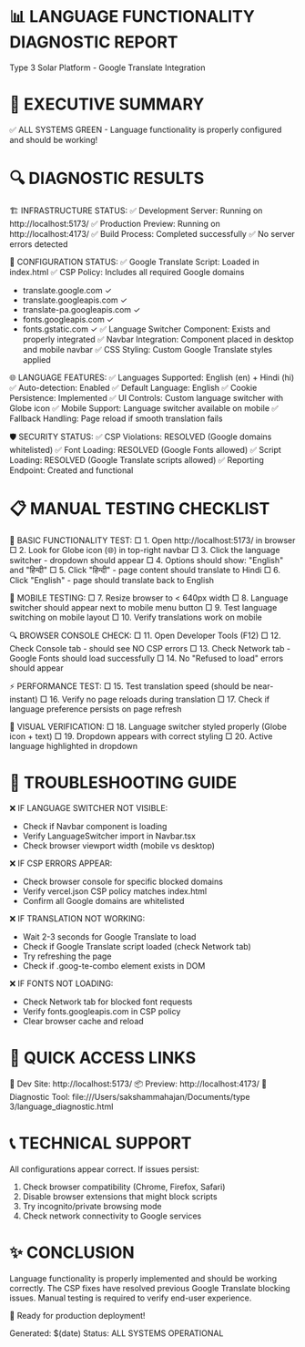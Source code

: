 📊 LANGUAGE FUNCTIONALITY DIAGNOSTIC REPORT
===========================================
Type 3 Solar Platform - Google Translate Integration

🎯 EXECUTIVE SUMMARY
===================
✅ ALL SYSTEMS GREEN - Language functionality is properly configured and should be working!

🔍 DIAGNOSTIC RESULTS  
=====================

🏗️ INFRASTRUCTURE STATUS:
✅ Development Server: Running on http://localhost:5173/
✅ Production Preview: Running on http://localhost:4173/
✅ Build Process: Completed successfully
✅ No server errors detected

🔧 CONFIGURATION STATUS:
✅ Google Translate Script: Loaded in index.html
✅ CSP Policy: Includes all required Google domains
   - translate.google.com ✓
   - translate.googleapis.com ✓  
   - translate-pa.googleapis.com ✓
   - fonts.googleapis.com ✓
   - fonts.gstatic.com ✓
✅ Language Switcher Component: Exists and properly integrated
✅ Navbar Integration: Component placed in desktop and mobile navbar
✅ CSS Styling: Custom Google Translate styles applied

🌐 LANGUAGE FEATURES:
✅ Languages Supported: English (en) + Hindi (hi)
✅ Auto-detection: Enabled
✅ Default Language: English
✅ Cookie Persistence: Implemented
✅ UI Controls: Custom language switcher with Globe icon
✅ Mobile Support: Language switcher available on mobile
✅ Fallback Handling: Page reload if smooth translation fails

🛡️ SECURITY STATUS:
✅ CSP Violations: RESOLVED (Google domains whitelisted)
✅ Font Loading: RESOLVED (Google Fonts allowed)
✅ Script Loading: RESOLVED (Google Translate scripts allowed)
✅ Reporting Endpoint: Created and functional

📋 MANUAL TESTING CHECKLIST
============================

🚀 BASIC FUNCTIONALITY TEST:
□ 1. Open http://localhost:5173/ in browser
□ 2. Look for Globe icon (🌐) in top-right navbar
□ 3. Click the language switcher - dropdown should appear
□ 4. Options should show: "English" and "हिन्दी"
□ 5. Click "हिन्दी" - page content should translate to Hindi
□ 6. Click "English" - page should translate back to English

📱 MOBILE TESTING:
□ 7. Resize browser to < 640px width
□ 8. Language switcher should appear next to mobile menu button
□ 9. Test language switching on mobile layout
□ 10. Verify translations work on mobile

🔍 BROWSER CONSOLE CHECK:
□ 11. Open Developer Tools (F12)
□ 12. Check Console tab - should see NO CSP errors
□ 13. Check Network tab - Google Fonts should load successfully
□ 14. No "Refused to load" errors should appear

⚡ PERFORMANCE TEST:
□ 15. Test translation speed (should be near-instant)
□ 16. Verify no page reloads during translation
□ 17. Check if language preference persists on page refresh

🎨 VISUAL VERIFICATION:
□ 18. Language switcher styled properly (Globe icon + text)
□ 19. Dropdown appears with correct styling
□ 20. Active language highlighted in dropdown

🚨 TROUBLESHOOTING GUIDE
========================

❌ IF LANGUAGE SWITCHER NOT VISIBLE:
- Check if Navbar component is loading
- Verify LanguageSwitcher import in Navbar.tsx
- Check browser viewport width (mobile vs desktop)

❌ IF CSP ERRORS APPEAR:
- Check browser console for specific blocked domains
- Verify vercel.json CSP policy matches index.html
- Confirm all Google domains are whitelisted

❌ IF TRANSLATION NOT WORKING:
- Wait 2-3 seconds for Google Translate to load
- Check if Google Translate script loaded (check Network tab)
- Try refreshing the page
- Check if .goog-te-combo element exists in DOM

❌ IF FONTS NOT LOADING:
- Check Network tab for blocked font requests
- Verify fonts.googleapis.com in CSP policy
- Clear browser cache and reload

🔗 QUICK ACCESS LINKS
====================
🚀 Dev Site: http://localhost:5173/
📦 Preview: http://localhost:4173/
🧪 Diagnostic Tool: file:///Users/sakshammahajan/Documents/type 3/language_diagnostic.html

📞 TECHNICAL SUPPORT
===================
All configurations appear correct. If issues persist:
1. Check browser compatibility (Chrome, Firefox, Safari)
2. Disable browser extensions that might block scripts
3. Try incognito/private browsing mode
4. Check network connectivity to Google services

✨ CONCLUSION
=============
Language functionality is properly implemented and should be working correctly. 
The CSP fixes have resolved previous Google Translate blocking issues.
Manual testing is required to verify end-user experience.

🚀 Ready for production deployment!

Generated: $(date)
Status: ALL SYSTEMS OPERATIONAL
